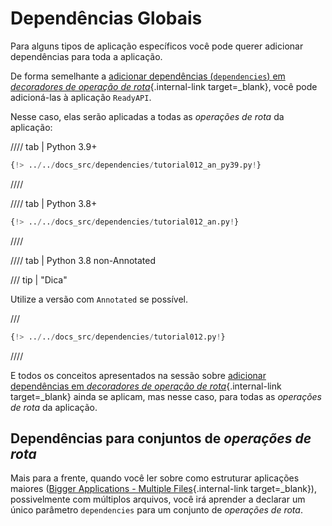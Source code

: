 # Dependências Globais

Para alguns tipos de aplicação específicos você pode querer adicionar dependências para toda a aplicação.

De forma semelhante a [adicionar dependências (`dependencies`) em _decoradores de operação de rota_](dependencies-in-path-operation-decorators.md){.internal-link target=\_blank}, você pode adicioná-las à aplicação `ReadyAPI`.

Nesse caso, elas serão aplicadas a todas as _operações de rota_ da aplicação:

//// tab | Python 3.9+

```Python hl_lines="16"
{!> ../../docs_src/dependencies/tutorial012_an_py39.py!}
```

////

//// tab | Python 3.8+

```Python hl_lines="16"
{!> ../../docs_src/dependencies/tutorial012_an.py!}
```

////

//// tab | Python 3.8 non-Annotated

/// tip | "Dica"

Utilize a versão com `Annotated` se possível.

///

```Python hl_lines="15"
{!> ../../docs_src/dependencies/tutorial012.py!}
```

////

E todos os conceitos apresentados na sessão sobre [adicionar dependências em _decoradores de operação de rota_](dependencies-in-path-operation-decorators.md){.internal-link target=\_blank} ainda se aplicam, mas nesse caso, para todas as _operações de rota_ da aplicação.

## Dependências para conjuntos de _operações de rota_

Mais para a frente, quando você ler sobre como estruturar aplicações maiores ([Bigger Applications - Multiple Files](../../tutorial/bigger-applications.md){.internal-link target=\_blank}), possivelmente com múltiplos arquivos, você irá aprender a declarar um único parâmetro `dependencies` para um conjunto de _operações de rota_.
